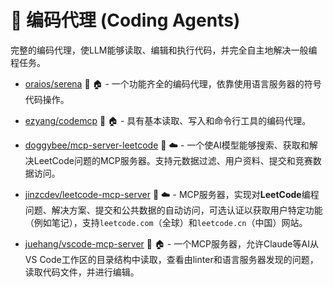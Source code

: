 # 🤖 编码代理 (Coding Agents)

完整的编码代理，使LLM能够读取、编辑和执行代码，并完全自主地解决一般编程任务。

- [oraios/serena](https://github.com/oraios/serena) 🐍 🏠 - 一个功能齐全的编码代理，依靠使用语言服务器的符号代码操作。

- [ezyang/codemcp](https://github.com/ezyang/codemcp) 🐍 🏠 - 具有基本读取、写入和命令行工具的编码代理。

- [doggybee/mcp-server-leetcode](https://github.com/doggybee/mcp-server-leetcode) 📇 ☁️ - 一个使AI模型能够搜索、获取和解决LeetCode问题的MCP服务器。支持元数据过滤、用户资料、提交和竞赛数据访问。

- [jinzcdev/leetcode-mcp-server](https://github.com/jinzcdev/leetcode-mcp-server) 📇 ☁️ - MCP服务器，实现对**LeetCode**编程问题、解决方案、提交和公共数据的自动访问，可选认证以获取用户特定功能（例如笔记），支持`leetcode.com`（全球）和`leetcode.cn`（中国）网站。

- [juehang/vscode-mcp-server](https://github.com/juehang/vscode-mcp-server) 📇 🏠 - 一个MCP服务器，允许Claude等AI从VS Code工作区的目录结构中读取，查看由linter和语言服务器发现的问题，读取代码文件，并进行编辑。 
